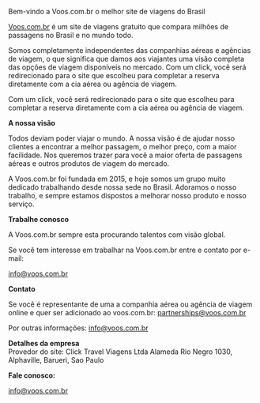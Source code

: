 Bem-vindo a Voos.com.br o melhor site de viagens do Brasil

[Voos.com.br](https://Voos.com.br) é um site de viagens gratuito que compara milhões de passagens no Brasil e no mundo todo.

Somos completamente independentes das companhias aéreas e agências de viagem, o que significa que damos aos viajantes uma visão completa das opções de viagem disponíveis no mercado. Com um click, você será redirecionado para o site que escolheu para completar a reserva diretamente com a cia aérea ou agência de viagem.

Com um click, você será redirecionado para o site que escolheu para completar a reserva diretamente com a cia aérea ou agência de viagem.

**A nossa visão**

Todos deviam poder viajar o mundo. A nossa visão é de ajudar nosso clientes a encontrar a melhor passagem, o melhor preço, com a maior facilidade. Nos queremos trazer para você a maior oferta de passagens aéreas e outros produtos de viagem do mercado.

A Voos.com.br foi fundada em 2015, e hoje somos um grupo muito dedicado trabalhando desde nossa sede no Brasil. Adoramos o nosso trabalho, e sempre estamos dispostos a melhorar nosso produto e nosso serviço.

**Trabalhe conosco**

A Voos.com.br sempre esta procurando talentos com visão global.

Se você tem interesse em trabalhar na Voos.com.br entre e contato por e-mail:

[info@voos.com.br](mailto:info@voos.com.br)  

**Contato**

Se você é representante de uma a companhia aérea ou agência de viagem online e quer ser adicionado ao voos.com.br: [partnerships@voos.com.br](mailto:partnerships@voos.com.br)

Por outras informações: [info@voos.com.br](mailto:info@voos.com.br)

**Detalhes da empresa**  
Provedor do site: Click Travel Viagens Ltda Alameda Rio Negro 1030, Alphaville, Barueri, Sao Paulo

**Fale conosco:**

[info@voos.com.br](mailto:info@voos.com.br)
